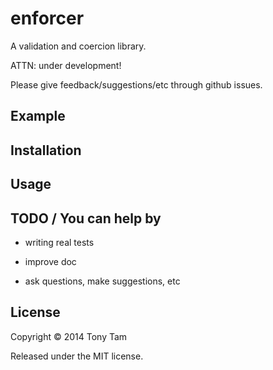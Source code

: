 # enforcer

A validation and coercion library.

ATTN: under development!

Please give feedback/suggestions/etc through github issues.



## Example



## Installation



## Usage



## TODO / You can help by

- writing real tests

- improve doc

- ask questions, make suggestions, etc



## License

Copyright © 2014 Tony Tam

Released under the MIT license.
